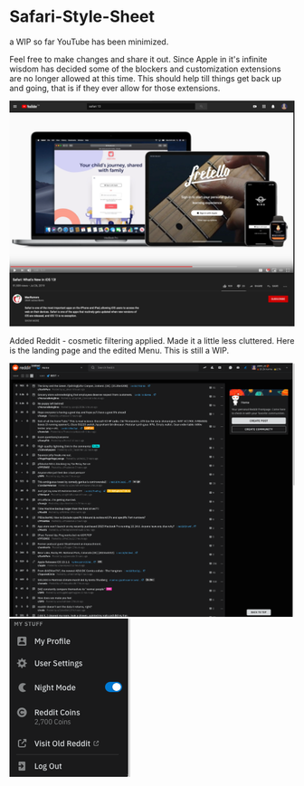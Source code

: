 # Safari-Style-Sheet
a WIP so far YouTube has been minimized.


Feel free to make changes and share it out.  Since Apple in it's infinite wisdom has decided some of the blockers and customization extensions are no longer allowed at this time.   This should help till things get back up and going, that is if they ever allow for those extensions.

![](Screen%20Shot%202019-09-27%20at%2010.15.59%20PM.png)

Added Reddit - cosmetic filtering applied.  Made it a little less cluttered.  Here is the landing page and the edited Menu. This is still a WIP.

![](reddit.png)
![](menu.png)
